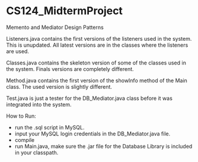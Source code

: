 # CS124_MidtermProject
Memento and Mediator Design Patterns

Listeners.java contains the first versions of the listeners used in the system. This is unupdated.
All latest versions are in the classes where the listeners are used.

Classes.java contains the skeleton version of some of the classes used in the system.
Finals versions are completely different.

Method.java contains the first version of the showInfo method of the Main class.
The used version is slightly different.

Test.java is just a tester for the DB_Mediator.java class before it was integrated into the system.

How to Run:
- run the .sql script in MySQL.
- input your MySQL login credentials in the DB_Mediator.java file.
- compile
- run Main.java, make sure the .jar file for the Database Library is included in your classpath.
